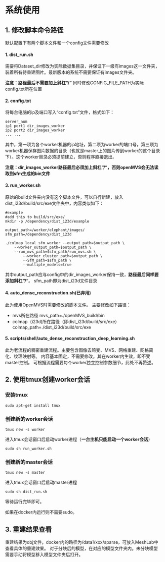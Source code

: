 # 系统使用

## 1. 修改脚本命令路径

默认配置下有两个脚本文件和一个config文件需要修改

#### 1. dist_run.sh

需要将Dataset_dir修改为实际数据集目录，并保证下一级有images这一文件夹，装着所有待重建图片。最新版本的系统不需要保证有images文件夹。

**注意：路径最后不需要加上斜杠“/”**
同时修改CONFIG_FILE_PATH为实际config.txt所在位置

#### 2. config.txt

将每台电脑的ip及端口写入“config.txt”文件，格式如下：
```
server_num
ip1 port1 dir_images_worker
ip2 port2 dir_images_worker
... ...
```
其中，第一项为各个worker机器的ip地址，第二项为worker的端口号，第三项为worker机器保存图片数据的目录（也就是master上的图片传到worker的这个目录下）。这个worker目录必须提前建立，否则程序直接退出。

**注意：dir_images_worker路径最后必须加上斜杠“/”，否则openMVS会无法读取到sfm生成的bin文件**

#### 3. run_worker.sh

原始的build文件夹内没有这个脚本文件，可以自行新建，放入dist_i23d/build/src/exe文件夹中，内容类似如下：
```
#example
#add this to build/src/exe/
mkdir -p /dependency/dist_i23d/example 

output_path=/worker/elephant/images/
sfm_path=/dependency/dist_i23d
 
./colmap local_sfm_worker --output_path=$output_path \
	--worker_output_path=$output_path \
	--run_mvs_path=$sfm_path/run_mvs.sh \
        --worker_cluster_path=$output_path \
        --SfM_path=$sfm_path \
        --multiple_models=true

```
其中output_path应与config中的dir_images_worker保持一致，**路径最后同样要添加斜杠“/”**。
sfm_path即为dist_i23d文件目录

#### 4. auto_dense_reconstruction.sh(已弃用)

此为使用OpenMVS时需要修改的脚本文件。
主要修改如下路径：
+ mvs所在路径
mvs_path=./openMVS_build/bin
+ colmap（i23d)所在路径（即dist_i23d/build/src/exe）
colmap_path=./dist_i23d/build/src/exe

#### 5. scripts/shell/auto_dense_reconstruction_deep_learning.sh

此为老流程的稠密重建流程。主要包含图像去畸变、MVS、网格重建、网格简化、纹理映射等。
内容基本固定，不需要修改。其在worker内生效，即不受master控制。
可根据流程需要每个worker独立控制参数细节，此处不再赘述。

## 2. 使用tmux创建worker会话

### 安装tmux

```
sudo apt-get install tmux
```

### 创建新的worker会话

```
tmux new -s worker
```

进入tmux会话窗口后启动worker进程（**一台主机只能启动一个worker会话**）
```
sudo sh run_worker.sh
```

### 创建新的master会话

```
tmux new -s master
```

进入tmux会话窗口后启动master进程
```
sudo sh dist_run.sh
```

等待运行完毕即可。

如果在docker内运行则不需要sudo。

## 3. 重建结果查看

重建结果为obj文件，docker内的路径为/data1/xxx/sparse，可放入MeshLab中查看具体的重建效果。
对于分块后的模型，在对应的模型文件夹内。未分块模型需要手动将模型移入模型文件夹后打开。

